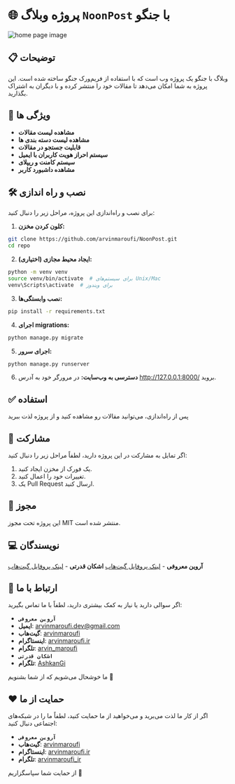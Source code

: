 # 🌐 **پروژه وبلاگ `NoonPost` با جنگو**

![home page image](screenshot.jpeg "home page")

## 📋 توضیحات
وبلاگ با جنگو یک پروژه وب است که با استفاده از فریم‌ورک جنگو ساخته شده است. این پروژه به شما امکان می‌دهد تا مقالات خود را منتشر کرده و با دیگران به اشتراک بگذارید.

## 🚀 ویژگی ها

- <b>مشاهده لیست مقالات</b>
- <b>مشاهده لیست دسته بندی ها</b>
- <b>قابلیت جستجو در مقالات</b>
- <b>سیستم احراز هویت کاربران با ایمیل</b>
- <b>سیستم کامنت و ریپلای</b>
- <b>مشاهده داشبورد کاربر</b>

## 🛠️ نصب و راه اندازی
برای نصب و راه‌اندازی این پروژه، مراحل زیر را دنبال کنید:

1. **کلون کردن مخزن:**

```bash
git clone https://github.com/arvinmaroufi/NoonPost.git
cd repo
```

2. **ایجاد محیط مجازی (اختیاری):**

```bash
python -m venv venv
source venv/bin/activate  # برای سیستم‌های Unix/Mac
venv\Scripts\activate  # برای ویندوز
```

3. **نصب وابستگی‌ها:**
   
```bash
pip install -r requirements.txt
```

4. **اجرای migrations:**

```bash
python manage.py migrate
```

5. **اجرای سرور:**

```bash
python manage.py runserver
```

6. **دسترسی به وب‌سایت:**
   در مرورگر خود به آدرس http://127.0.0.1:8000/ بروید.

## ✅ استفاده

پس از راه‌اندازی، می‌توانید مقالات رو مشاهده کنید و از پروژه لذت ببرید

## 🎯 مشارکت

اگر تمایل به مشارکت در این پروژه دارید، لطفاً مراحل زیر را دنبال کنید:

1. یک فورک از مخزن ایجاد کنید.
2. تغییرات خود را اعمال کنید.
3. یک Pull Request ارسال کنید.

## 🧾 مجوز

این پروژه تحت مجوز MIT منتشر شده است.

## 💻 نویسندگان

**آروین معروفی** - [لینک پروفایل گیت‌هاب](https://github.com/arvinmaroufi)
**اشکان قدرتی** - [لینک پروفایل گیت‌هاب](https://github.com/arvinmaroufi)

## 💬 ارتباط با ما

اگر سوالی دارید یا نیاز به کمک بیشتری دارید، لطفاً با ما تماس بگیرید:

- <b>`آروین معروفی`</b>
- **ایمیل**: [arvinmaroufi.dev@gmail.com](mailto:arvinmaroufi.dev@gmail.com)
- **گیت‌هاب**: [arvinmaroufi](https://github.com/arvinmaroufi/arvinmaroufi/issues)
- **اینستاگرام**: [arvinmaroufi.ir](https://instagram.com/arvinmaroufi.ir)
- **تلگرام**: [arvin_maroufi](https://t.me/arvin_maroufi)
- <b>`اشکان قدرتی`</b>
- **تلگرام**: [AshkanGi](https://t.me/AshkanGi)


ما خوشحال می‌شویم که از شما بشنویم 🙏

## ❤️ حمایت از ما

اگر از کار ما لذت می‌برید و می‌خواهید از ما حمایت کنید، لطفاً ما را در شبکه‌های اجتماعی دنبال کنید:

- <b>`آروین معروفی`</b>
- **گیت‌هاب**: [arvinmaroufi](https://github.com/arvinmaroufi)
- **اینستاگرام**: [arvinmaroufi.ir](https://instagram.com/arvinmaroufi.ir)
- **تلگرام**: [arvinmaroufi_ir](https://t.me/arvinmaroufi_ir)

از حمایت شما سپاسگزاریم 🙏
